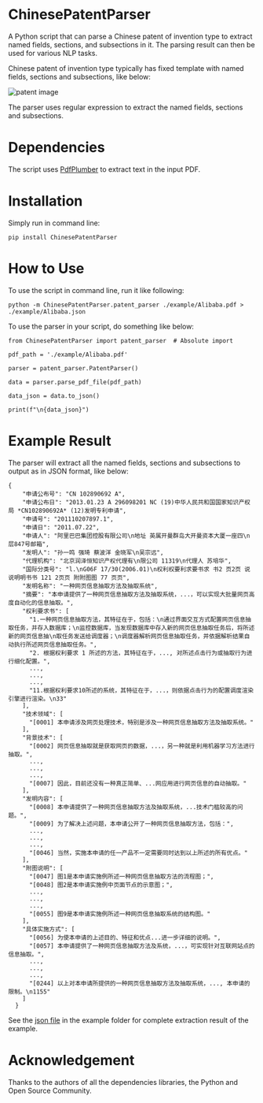# ChinesePatentParser

A Python script that can parse a Chinese patent of invention type to extract named fields, sections, and subsections in it. The parsing result can then be used for various NLP tasks.

Chinese patent of invention type typically has fixed template with named fields, sections and subsections, like below:

![patent image](./example/Alibaba.png)

The parser uses regular expression to extract the named fields, sections and subsections.

# Dependencies

The script uses [PdfPlumber](https://github.com/jsvine/pdfplumber) to extract text in the input PDF.

# Installation

Simply run in command line:

```
pip install ChinesePatentParser
```

# How to Use

To use the script in command line, run it like following:

```
python -m ChinesePatentParser.patent_parser ./example/Alibaba.pdf > ./example/Alibaba.json
```

To use the parser in your script, do something like below:

```
from ChinesePatentParser import patent_parser  # Absolute import

pdf_path = './example/Alibaba.pdf'

parser = patent_parser.PatentParser()

data = parser.parse_pdf_file(pdf_path)

data_json = data.to_json()

print(f"\n{data_json}")
```

# Example Result

The parser will extract all the named fields, sections and subsections to output as in JSON format, like below:

```
{
    "申请公布号": "CN 102890692 A",
    "申请公布日": "2013.01.23 A 296098201 NC (19)中华人民共和国国家知识产权局 *CN102890692A* (12)发明专利申请",
    "申请号": "201110207897.1",
    "申请日": "2011.07.22",
    "申请人": "阿里巴巴集团控股有限公司\n地址 英属开曼群岛大开曼资本大厦一座四\n层847号邮箱",
    "发明人": "孙一鸣 强琦 蔡波洋 金晓军\n吴宗远",
    "代理机构": "北京润泽恒知识产权代理有\n限公司 11319\n代理人 苏培华",
    "国际分类号": "l.\nG06F 17/30(2006.01)\n权利权要利求要书求 书2 页2页 说 说明明书书 121 2页页 附附图图 77 页页",
    "发明名称": "一种网页信息抽取方法及抽取系统",
    "摘要": "本申请提供了一种网页信息抽取方法及抽取系统，...，可以实现大批量网页高度自动化的信息抽取。",
    "权利要求书": [
      "1.一种网页信息抽取方法，其特征在于，包括：\n通过界面交互方式配置网页信息抽取任务，并存入数据库；\n监控数据库，当发现数据库中存入新的网页信息抽取任务后，将所述新的网页信息抽\n取任务发送给调度器；\n调度器解析网页信息抽取任务，并依据解析结果自动执行所述网页信息抽取任务。",
      "2. 根据权利要求 1 所述的方法，其特征在于，..., 对所述点击行为或抽取行为进行细化配置。",
      ...,
      ...,
      ...,
      "11.根据权利要求10所述的系统，其特征在于，...，则依据点击行为的配置调度渲染引擎进行渲染。\n33"
    ],
    "技术领域": [
      "[0001] 本申请涉及网页处理技术，特别是涉及一种网页信息抽取方法及抽取系统。"
    ],
    "背景技术": [
      "[0002] 网页信息抽取就是获取网页的数据，...，另一种就是利用机器学习方法进行抽取。",
      ...,
      ...,
      ...,
      "[0007] 因此，目前还没有一种真正简单、...网应用进行网页信息的自动抽取。"
    ],
    "发明内容": [
      "[0008] 本申请提供了一种网页信息抽取方法及抽取系统，...技术门槛较高的问题。",
      "[0009] 为了解决上述问题，本申请公开了一种网页信息抽取方法，包括：",
      ...,
      ...,
      ...,
      "[0046] 当然，实施本申请的任一产品不一定需要同时达到以上所述的所有优点。"
    ],
    "附图说明": [
      "[0047] 图1是本申请实施例所述一种网页信息抽取方法的流程图；",
      "[0048] 图2是本申请实施例中页面节点的示意图；",
      ...,
      ...,
      ...,
      "[0055] 图9是本申请实施例所述一种网页信息抽取系统的结构图。"
    ],
    "具体实施方式": [
      "[0056] 为使本申请的上述目的、特征和优点...进一步详细的说明。",
      "[0057] 本申请提供了一种网页信息抽取方法及系统，...，可实现针对互联网站点的信息抽取。",
      ...,
      ...,
      ...,
      "[0244] 以上对本申请所提供的一种网页信息抽取方法及抽取系统，..., 本申请的限制。\n1155"
    ]
  }

```

See the [json file](./example/Alibaba.json) in the example folder for complete extraction result of the example.

# Acknowledgement

Thanks to the authors of all the dependencies libraries, the Python and Open Source Community.
